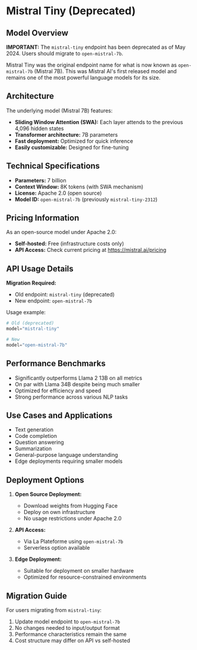 # Mistral Tiny (Deprecated)

## Model Overview

**IMPORTANT:** The `mistral-tiny` endpoint has been deprecated as of May 2024. Users should migrate to `open-mistral-7b`.

Mistral Tiny was the original endpoint name for what is now known as `open-mistral-7b` (Mistral 7B). This was Mistral AI's first released model and remains one of the most powerful language models for its size.

## Architecture

The underlying model (Mistral 7B) features:
- **Sliding Window Attention (SWA):** Each layer attends to the previous 4,096 hidden states
- **Transformer architecture:** 7B parameters
- **Fast deployment:** Optimized for quick inference
- **Easily customizable:** Designed for fine-tuning

## Technical Specifications

- **Parameters:** 7 billion
- **Context Window:** 8K tokens (with SWA mechanism)
- **License:** Apache 2.0 (open source)
- **Model ID:** `open-mistral-7b` (previously `mistral-tiny-2312`)

## Pricing Information

As an open-source model under Apache 2.0:
- **Self-hosted:** Free (infrastructure costs only)
- **API Access:** Check current pricing at https://mistral.ai/pricing

## API Usage Details

**Migration Required:**
- Old endpoint: `mistral-tiny` (deprecated)
- New endpoint: `open-mistral-7b`

Usage example:
```python
# Old (deprecated)
model="mistral-tiny"

# New
model="open-mistral-7b"
```

## Performance Benchmarks

- Significantly outperforms Llama 2 13B on all metrics
- On par with Llama 34B despite being much smaller
- Optimized for efficiency and speed
- Strong performance across various NLP tasks

## Use Cases and Applications

- Text generation
- Code completion
- Question answering
- Summarization
- General-purpose language understanding
- Edge deployments requiring smaller models

## Deployment Options

1. **Open Source Deployment:**
   - Download weights from Hugging Face
   - Deploy on own infrastructure
   - No usage restrictions under Apache 2.0

2. **API Access:**
   - Via La Plateforme using `open-mistral-7b`
   - Serverless option available

3. **Edge Deployment:**
   - Suitable for deployment on smaller hardware
   - Optimized for resource-constrained environments

## Migration Guide

For users migrating from `mistral-tiny`:
1. Update model endpoint to `open-mistral-7b`
2. No changes needed to input/output format
3. Performance characteristics remain the same
4. Cost structure may differ on API vs self-hosted